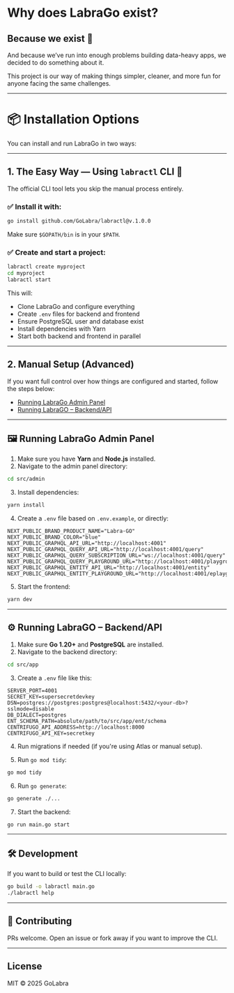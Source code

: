 # Why does LabraGo exist?

## Because we exist 🙂

And because we’ve run into enough problems building data-heavy apps, we decided to do something about it.

This project is our way of making things simpler, cleaner, and more fun for anyone facing the same challenges.

---

# 📦 Installation Options

You can install and run LabraGo in two ways:

---

## 1. The Easy Way — Using `labractl` CLI 🚀

The official CLI tool lets you skip the manual process entirely.

### ✅ Install it with:

```bash
go install github.com/GoLabra/labractl@v.1.0.0
```

Make sure `$GOPATH/bin` is in your `$PATH`.

### ✅ Create and start a project:

```bash
labractl create myproject
cd myproject
labractl start
```

This will:

- Clone LabraGo and configure everything
- Create `.env` files for backend and frontend
- Ensure PostgreSQL user and database exist
- Install dependencies with Yarn
- Start both backend and frontend in parallel

---

## 2. Manual Setup (Advanced)

If you want full control over how things are configured and started, follow the steps below:

- [Running LabraGo Admin Panel](#running-labrago-admin-panel)
- [Running LabraGO – Backend/API](#running-labrago--backendapi)

---

## 🖼️ Running LabraGo Admin Panel

1. Make sure you have **Yarn** and **Node.js** installed.
2. Navigate to the admin panel directory:

```bash
cd src/admin
```

3. Install dependencies:

```bash
yarn install
```

4. Create a `.env` file based on `.env.example`, or directly:

```env
NEXT_PUBLIC_BRAND_PRODUCT_NAME="Labra·GO"
NEXT_PUBLIC_BRAND_COLOR="blue"
NEXT_PUBLIC_GRAPHQL_API_URL="http://localhost:4001"
NEXT_PUBLIC_GRAPHQL_QUERY_API_URL="http://localhost:4001/query"
NEXT_PUBLIC_GRAPHQL_QUERY_SUBSCRIPTION_URL="ws://localhost:4001/query"
NEXT_PUBLIC_GRAPHQL_QUERY_PLAYGROUND_URL="http://localhost:4001/playground"
NEXT_PUBLIC_GRAPHQL_ENTITY_API_URL="http://localhost:4001/entity"
NEXT_PUBLIC_GRAPHQL_ENTITY_PLAYGROUND_URL="http://localhost:4001/eplayground"
```

5. Start the frontend:

```bash
yarn dev
```

---

## ⚙️ Running LabraGO – Backend/API

1. Make sure **Go 1.20+** and **PostgreSQL** are installed.
2. Navigate to the backend directory:

```bash
cd src/app
```

3. Create a `.env` file like this:

```env
SERVER_PORT=4001
SECRET_KEY=supersecretdevkey
DSN=postgres://postgres:postgres@localhost:5432/<your-db>?sslmode=disable
DB_DIALECT=postgres
ENT_SCHEMA_PATH=absolute/path/to/src/app/ent/schema
CENTRIFUGO_API_ADDRESS=http://localhost:8000
CENTRIFUGO_API_KEY=secretkey
```

4. Run migrations if needed (if you're using Atlas or manual setup).

5. Run `go mod tidy`:

```bash
go mod tidy
```

6. Run `go generate`:

```bash
go generate ./...
```

7. Start the backend:

```bash
go run main.go start
```

---

## 🛠 Development

If you want to build or test the CLI locally:

```bash
go build -o labractl main.go
./labractl help
```

---

## 🤝 Contributing

PRs welcome. Open an issue or fork away if you want to improve the CLI.

---

## License

MIT © 2025 GoLabra
